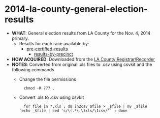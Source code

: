 2014-la-county-general-election-results
=======================================

* **WHAT**: General election results from LA County for the Nov. 4, 2014 primary.
    * Results for each race available by:
        * [pre-certified-results](https://github.com/SCPR/data/tree/master/2014-la-county-general-election-results/pre-certified-results)
            * [results-by-precinct](https://github.com/SCPR/data/tree/master/2014-la-county-general-election-results/pre-certified-results/results-by-precinct)
* **HOW ACQUIRED**: Downloaded from the [LA County Registrar/Recorder](http://www.lavote.net/home/voting-elections/election-resources/past-elections/past-election-results#Nov42014)
* **NOTES**: Converted from original .xls files to .csv using csvkit and the following commands.
    * Change the file permissions

            chmod -R 777 .

    * Convert .xls to .csv using csvkit

            for file in *.xls ; do in2csv $file > _$file | mv _$file `echo _$file | sed 's/\(.*\.\)xls/\1csv/'` ; done